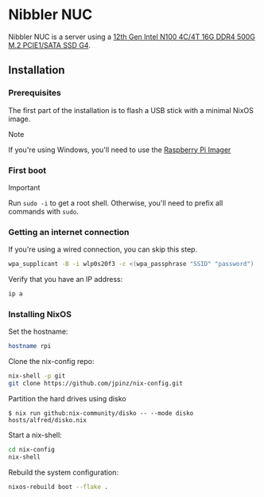# Nibbler NUC

Nibbler NUC is a server using a [12th Gen Intel N100 4C/4T 16G DDR4 500G M.2 PCIE1/SATA SSD G4][1].

## Installation

### Prerequisites

The first part of the installation is to flash a USB stick with a minimal NixOS image.

> [!NOTE]
> If you're using Windows, you'll need to use the [Raspberry Pi Imager][2]

### First boot

> [!IMPORTANT]
> Run `sudo -i` to get a root shell.
> Otherwise, you'll need to prefix all commands with `sudo`.

### Getting an internet connection

If you're using a wired connection, you can skip this step.

```bash
wpa_supplicant -B -i wlp0s20f3 -c <(wpa_passphrase "SSID" "password")
```

Verify that you have an IP address:

```bash
ip a
```

### Installing NixOS

Set the hostname:

```bash
hostname rpi
```

Clone the nix-config repo:

```bash
nix-shell -p git
git clone https://github.com/jpinz/nix-config.git
```

Partition the hard drives using disko

```console
$ nix run github:nix-community/disko -- --mode disko hosts/alfred/disko.nix
```

Start a nix-shell:

```bash
cd nix-config
nix-shell
```

Rebuild the system configuration:

```bash
nixos-rebuild boot --flake .
```

[1]: https://www.amazon.com/dp/B0C15DTJMX
[2]: https://www.raspberrypi.com/software/
